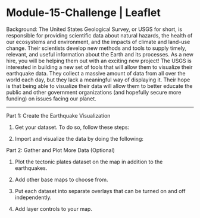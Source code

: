 # Module-15-Challenge | Leaflet



Background:
The United States Geological Survey, or USGS for short, is responsible for providing scientific data about natural hazards, the health of our ecosystems and environment, and the impacts of climate and land-use change. Their scientists develop new methods and tools to supply timely, relevant, and useful information about the Earth and its processes. As a new hire, you will be helping them out with an exciting new project!
The USGS is interested in building a new set of tools that will allow them to visualize their earthquake data. They collect a massive amount of data from all over the world each day, but they lack a meaningful way of displaying it. Their hope is that being able to visualize their data will allow them to better educate the public and other government organizations (and hopefully secure more funding) on issues facing our planet.


-----------
Part 1: Create the Earthquake Visualization



1. Get your dataset. To do so, follow these steps:




2. Import and visualize the data by doing the following:




Part 2: Gather and Plot More Data (Optional)


1. Plot the tectonic plates dataset on the map in addition to the earthquakes.

2. Add other base maps to choose from.

3. Put each dataset into separate overlays that can be turned on and off independently.

4. Add layer controls to your map.
